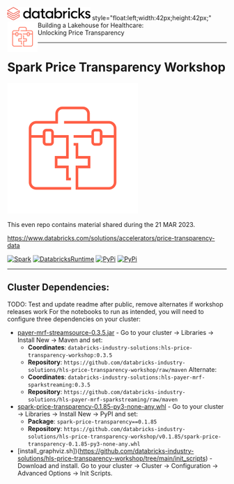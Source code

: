 <img src="./img/databricks.png" alt="databricks_icon" height="30">
style="float:left;width:42px;height:42px;"
<img src="./img/icon-orange-healthcare_0.svg" alt="hc_icon" style="float:left;height:70px;">
Building a Lakehouse for Healthcare: <br/>Unlocking Price Transparency

---

# Spark Price Transparency Workshop

<img src="./img/icon-orange-healthcare_0.svg" alt="hc_icon">

This even repo contains material shared during the 21 MAR 2023. 



https://www.databricks.com/solutions/accelerators/price-transparency-data

[![Spark](https://img.shields.io/badge/Spark-3.2.1-orange)](https://docs.databricks.com/release-notes/runtime/releases.html)
[![DatabricksRuntime](https://img.shields.io/badge/Databricks%20Runtime-10.4%20LTS-orange)](https://docs.databricks.com/release-notes/runtime/releases.html)
[![PyPi](https://img.shields.io/pypi/v/spark-price-transparency)](https://pypi.org/project/spark-price-transparency)
[![PyPi](https://img.shields.io/pypi/wheel/spark-price-transparency)](https://pypi.org/project/spark-price-transparency)


---

## Cluster Dependencies:
   TODO: Test and update readme after public, remove alternates if workshop releases work
   For the notebooks to run as intended, you will need to configure three dependencies on your cluster:
 * [payer-mrf-streamsource-0.3.5.jar](https://github.com/databricks-industry-solutions/hls-price-transparency-workshop/releases/tag/v0.3.5-workshop) - Go to your cluster -> Libraries -> Install New -> Maven and set:
    * **Coordinates**: `databricks-industry-solutions:hls-price-transparency-workshop:0.3.5`
    * **Repository**:  `https://github.com/databricks-industry-solutions/hls-price-transparency-workshop/raw/maven`
    Alternate:
    * **Coordinates**: `databricks-industry-solutions:hls-payer-mrf-sparkstreaming:0.3.5`
    * **Repository**:  `https://github.com/databricks-industry-solutions/hls-payer-mrf-sparkstreaming/raw/maven`
 * [spark-price-transparency-0.1.85-py3-none-any.whl]() - Go to your cluster -> Libraries -> Install New -> PyPI and set:
    * **Package**: `spark-price-transparency==0.1.85`
    * **Repository**: `https://github.com/databricks-industry-solutions/hls-price-transparency-workshop/v0.1.85/spark-price-transparency-0.1.85-py3-none-any.whl`
 * [install_graphviz.sh])(https://github.com/databricks-industry-solutions/hls-price-transparency-workshop/tree/main/init_scripts) - Download and install. Go to your cluster -> Cluster -> Configuration -> Advanced Options -> Init Scripts.  
   

